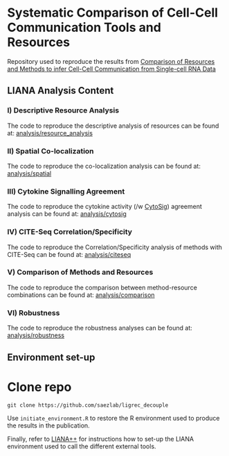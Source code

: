 # Systematic Comparison of Cell-Cell Communication Tools and Resources

Repository used to reproduce the results from [Comparison of Resources and Methods to infer Cell-Cell Communication from Single-cell RNA Data](https://www.biorxiv.org/content/10.1101/2021.05.21.445160v1)


## LIANA Analysis Content

### I) Descriptive Resource Analysis
The code to reproduce the descriptive analysis of resources can be found at:
[analysis/resource_analysis](https://github.com/saezlab/ligrec_decouple/tree/main/analysis/resource_analysis)

### II) Spatial Co-localization
The code to reproduce the co-localization analysis can be found at:
[analysis/spatial](https://github.com/saezlab/ligrec_decouple/tree/main/analysis/spatial)

### III) Cytokine Signalling Agreement
The code to reproduce the cytokine activity (/w [CytoSig](https://www.nature.com/articles/s41592-021-01274-5)) agreement analysis can be found at:
[analysis/cytosig](https://github.com/saezlab/ligrec_decouple/tree/main/analysis/cytosig)

### IV) CITE-Seq Correlation/Specificity
The code to reproduce the Correlation/Specificity analysis of methods with CITE-Seq can be found at:
[analysis/citeseq](https://github.com/saezlab/ligrec_decouple/tree/main/analysis/citeseq)

### V) Comparison of Methods and Resources
The code to reproduce the comparison between method-resource combinations can be found at:
[analysis/comparison](https://github.com/saezlab/ligrec_decouple/tree/main/analysis/comparison)

### VI) Robustness
The code to reproduce the robustness analyses can be found at:
[analysis/robustness](https://github.com/saezlab/ligrec_decouple/tree/main/analysis/robustness)


## Environment set-up
# Clone repo
```{bash}
git clone https://github.com/saezlab/ligrec_decouple
```

Use `initiate_environment.R` to restore the R environment used to produce the results in the publication.

Finally, refer to [LIANA++](https://saezlab.github.io/liana/articles/liana_devel.html) for instructions how to set-up the LIANA environment used to call the different external tools.

